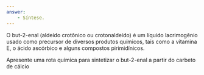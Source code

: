 ```yaml
---
answer:
    - Síntese.
---
```


O but-2-enal (aldeído crotônico ou crotonaldeído) é um líquido lacrimogênio usado como precursor de diversos produtos químicos, tais como a vitamina E, o ácido ascórbico e alguns compostos pirimidínicos.

Apresente uma rota química para sintetizar o but-2-enal a partir do carbeto de cálcio

